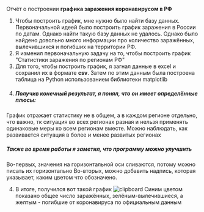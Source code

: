 Отчёт о построении **графика заражения коронавирусом в РФ**
1. Чтобы построить график, мне нужно было найти базу данных. Первоначальной идеей было построить график заражения в России по датам. Однако найти такую базу данных не удалось. Однако было найдено довольно много информации про количество заражённых, вылечившихся и погибших на территории РФ. 
2. Я изменил первоначальную задачу на то, чтобы построить график "Статистики заражения по регионам РФ"
3. Для того, чтобы построить график, я загнал данные в excel и сохранил их в формате **csv**. Затем по этим данным была построена таблица на Python  использованием библиотеки matplotlib
4. ##### Получив конечный результат, я понял, что он имеет определённые плюсы: 
График отражает статистику не в общем, а в каждом регионе отдельно, что важно, тк ситуация во всех регионах разная и нельзя применять одинаковые меры ко всем регионам вместе.
Можно наблюдать, как развивается ситуация в более и менее развитых регионах
##### Также во время работы я заметил, что программу можно улучшить
Во-первых, значения на горизонтальной оси сливаются, потому можно писать их горизонтально
Во-вторых, можно добавить надпись, которая указывает, каким цветом что обозначено.

4. В итоге, получился вот такой график ![clipboard](https://i.imgur.com/ZtCEien.png) Синим цветом показано общее число заражённых, зелёным-вылечившиеся, а желтым - погибшие от коронавируса по официальным данным